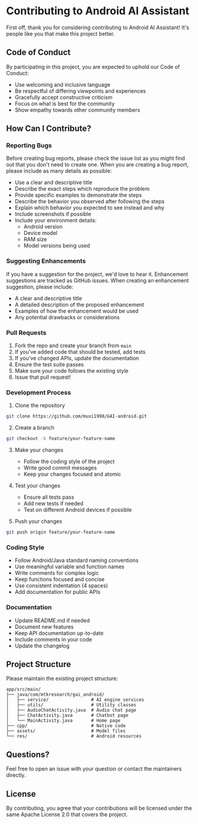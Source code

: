 # Contributing to Android AI Assistant

First off, thank you for considering contributing to Android AI Assistant! It's people like you that make this project better.

## Code of Conduct

By participating in this project, you are expected to uphold our Code of Conduct:

- Use welcoming and inclusive language
- Be respectful of differing viewpoints and experiences
- Gracefully accept constructive criticism
- Focus on what is best for the community
- Show empathy towards other community members

## How Can I Contribute?

### Reporting Bugs

Before creating bug reports, please check the issue list as you might find out that you don't need to create one. When you are creating a bug report, please include as many details as possible:

* Use a clear and descriptive title
* Describe the exact steps which reproduce the problem
* Provide specific examples to demonstrate the steps
* Describe the behavior you observed after following the steps
* Explain which behavior you expected to see instead and why
* Include screenshots if possible
* Include your environment details:
  - Android version
  - Device model
  - RAM size
  - Model versions being used

### Suggesting Enhancements

If you have a suggestion for the project, we'd love to hear it. Enhancement suggestions are tracked as GitHub issues. When creating an enhancement suggestion, please include:

* A clear and descriptive title
* A detailed description of the proposed enhancement
* Examples of how the enhancement would be used
* Any potential drawbacks or considerations

### Pull Requests

1. Fork the repo and create your branch from `main`
2. If you've added code that should be tested, add tests
3. If you've changed APIs, update the documentation
4. Ensure the test suite passes
5. Make sure your code follows the existing style
6. Issue that pull request!

### Development Process

1. Clone the repository
```bash
git clone https://github.com/muxi1998/GAI-android.git
```

2. Create a branch
```bash
git checkout -b feature/your-feature-name
```

3. Make your changes
   - Follow the coding style of the project
   - Write good commit messages
   - Keep your changes focused and atomic

4. Test your changes
   - Ensure all tests pass
   - Add new tests if needed
   - Test on different Android devices if possible

5. Push your changes
```bash
git push origin feature/your-feature-name
```

### Coding Style

- Follow Android/Java standard naming conventions
- Use meaningful variable and function names
- Write comments for complex logic
- Keep functions focused and concise
- Use consistent indentation (4 spaces)
- Add documentation for public APIs

### Documentation

- Update README.md if needed
- Document new features
- Keep API documentation up-to-date
- Include comments in your code
- Update the changelog

## Project Structure

Please maintain the existing project structure:

```
app/src/main/
├── java/com/mtkresearch/gai_android/
│   ├── service/                # AI engine services
│   ├── utils/                  # Utility classes
│   ├── AudioChatActivity.java  # Audio chat page  
│   ├── ChatActivity.java       # Chatbot page
│   └── MainActivity.java       # Home page
├── cpp/                        # Native code
├── assets/                     # Model files
└── res/                        # Android resources
```

## Questions?

Feel free to open an issue with your question or contact the maintainers directly.

## License

By contributing, you agree that your contributions will be licensed under the same Apache License 2.0 that covers the project. 